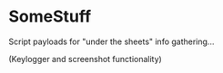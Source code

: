 # SomeStuff

Script payloads for "under the sheets" info gathering...


(Keylogger and screenshot functionality)

